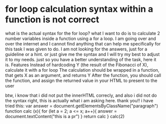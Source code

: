 
# for loop calculation syntax within a function is not correct

what is the actual syntax for the for loop?
what I want to do is to calculate 2 number variables inside a function using a for a loop.
I am going over and over the internet and I cannot find anything that can help me specifically for this task I was given to do.
I am not looking for the answers, just for a guideline or a hint.
or just give me the syntax and I will try my best to adjust it to my needs.
just so you have a better understanding of the task, here it is.
Features
Instead of hardcoding Y (the result of the Fibonacci of X), calculate it with a for loop
The calculation should be wrapped in a function, that gets X as an argument, and returns Y
After the function, you should call the function, and assign the returned value in your HTML to present to the user

btw, i know that i did not put the innerHTML correcly, and also i did not do the syntax right, this is actually what i am asking here.
thank you!!
i have tried this:
var answer = document.getElementsByClassName("paragraph")
function calc (x){
    for (let a = 2; a <= x; a++){
        answer = document.textContent("this is a pr")
    }
    return calc
}
calc(2)


        